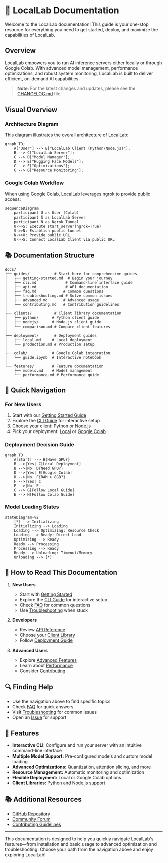 # 🚀 LocalLab Documentation

Welcome to the LocalLab documentation! This guide is your one-stop resource for everything you need to get started, deploy, and maximize the capabilities of LocalLab.

## Overview

LocalLab empowers you to run AI inference servers either locally or through Google Colab. With advanced model management, performance optimizations, and robust system monitoring, LocalLab is built to deliver efficient, on-demand AI capabilities.

> **Note**: For the latest changes and updates, please see the [CHANGELOG.md](../CHANGELOG.md) file.

## Visual Overview

### Architecture Diagram

This diagram illustrates the overall architecture of LocalLab:

```mermaid
graph TD;
    A["User"] --> B["LocalLab Client (Python/Node.js)"];
    B --> C["LocalLab Server"];
    C --> D["Model Manager"];
    D --> E["Hugging Face Models"];
    C --> F["Optimizations"];
    C --> G["Resource Monitoring"];
```

### Google Colab Workflow

When using Google Colab, LocalLab leverages ngrok to provide public access:

```mermaid
sequenceDiagram
    participant U as User (Colab)
    participant S as LocalLab Server
    participant N as Ngrok Tunnel
    U->>S: Execute start_server(ngrok=True)
    S->>N: Establish public tunnel
    N->>U: Provide public URL
    U->>S: Connect LocalLab Client via public URL
```

## 📚 Documentation Structure

```
docs/
├── guides/           # Start here for comprehensive guides
│   ├── getting-started.md  # Begin your journey
│   ├── cli.md             # Command-line interface guide
│   ├── api.md             # API documentation
│   ├── faq.md            # Common questions
│   ├── troubleshooting.md # Solve common issues
│   ├── advanced.md       # Advanced usage
│   └── contributing.md   # Contribution guidelines
│
├── clients/          # Client library documentation
│   ├── python/      # Python client guide
│   ├── nodejs/      # Node.js client guide
│   └── comparison.md # Compare client features
│
├── deployment/       # Deployment guides
│   ├── local.md     # Local deployment
│   └── production.md # Production setup
│
├── colab/           # Google Colab integration
│   └── guide.ipynb  # Interactive notebook
│
└── features/        # Feature documentation
    ├── models.md    # Model management
    └── performance.md # Performance guide
```

## 🚀 Quick Navigation

### For New Users

1. Start with our [Getting Started Guide](./guides/getting-started.md)
2. Explore the [CLI Guide](./guides/cli.md) for interactive setup
3. Choose your client: [Python](./clients/python/README.md) or [Node.js](./clients/nodejs/README.md)
4. Pick your deployment: [Local](./deployment/local.md) or [Google Colab](./colab/README.md)

### Deployment Decision Guide

```mermaid
graph TD
    A[Start] --> B{Have GPU?}
    B -->|Yes| C[Local Deployment]
    B -->|No| D{Need GPU?}
    D -->|Yes| E[Google Colab]
    D -->|No| F{RAM > 8GB?}
    F -->|Yes| C
    F -->|No| E
    C --> G[Follow Local Guide]
    E --> H[Follow Colab Guide]
```

### Model Loading States

```mermaid
stateDiagram-v2
    [*] --> Initializing
    Initializing --> Loading
    Loading --> Optimizing: Resource Check
    Loading --> Ready: Direct Load
    Optimizing --> Ready
    Ready --> Processing
    Processing --> Ready
    Ready --> Unloading: Timeout/Memory
    Unloading --> [*]
```

## 📖 How to Read This Documentation

1. **New Users**

   - Start with [Getting Started](./guides/getting-started.md)
   - Explore the [CLI Guide](./guides/cli.md) for interactive setup
   - Check [FAQ](./guides/faq.md) for common questions
   - Use [Troubleshooting](./guides/troubleshooting.md) when stuck

2. **Developers**

   - Review [API Reference](./guides/api.md)
   - Choose your [Client Library](./clients/README.md)
   - Follow [Deployment Guide](./deployment/README.md)

3. **Advanced Users**
   - Explore [Advanced Features](./guides/advanced.md)
   - Learn about [Performance](./features/performance.md)
   - Consider [Contributing](./guides/contributing.md)

## 🔍 Finding Help

- Use the navigation above to find specific topics
- Check [FAQ](./guides/faq.md) for quick answers
- Visit [Troubleshooting](./guides/troubleshooting.md) for common issues
- Open an [Issue](https://github.com/UtkarshTheDev/LocalLab/issues) for support

## 🌟 Features

- **Interactive CLI**: Configure and run your server with an intuitive command-line interface
- **Multiple Model Support:** Pre-configured models and custom model loading
- **Advanced Optimizations:** Quantization, attention slicing, and more
- **Resource Management:** Automatic monitoring and optimization
- **Flexible Deployment:** Local or Google Colab options
- **Client Libraries:** Python and Node.js support

## 📚 Additional Resources

- [GitHub Repository](https://github.com/UtkarshTheDev/LocalLab)
- [Community Forum](https://github.com/UtkarshTheDev/LocalLab/discussions)
- [Contributing Guidelines](./guides/contributing.md)

---

This documentation is designed to help you quickly navigate LocalLab's features—from installation and basic usage to advanced optimization and troubleshooting. Choose your path from the navigation above and enjoy exploring LocalLab!
